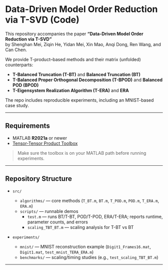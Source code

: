 # Data-Driven Model Order Reduction via T-SVD (Code)

This repository accompanies the paper **“Data-Driven Model Order Reduction via T-SVD”**  
by Shenghan Mei, Ziqin He, Yidan Mei, Xin Mao, Anqi Dong, Ren Wang, and Can Chen.

We provide T-product–based methods and their matrix (unfolded) counterparts:

- **T-Balanced Truncation (T-BT)** and **Balanced Truncation (BT)**
- **T-Balanced Proper Orthogonal Decomposition (T-BPOD)** and **Balanced POD (BPOD)**
- **T-Eigensystem Realization Algorithm (T-ERA)** and **ERA**

The repo includes reproducible experiments, including an MNIST-based case study.

---

## Requirements

- MATLAB **R2021a** or newer
- [Tensor-Tensor Product Toolbox](https://github.com/canyilu/tensor-tensor-product-toolbox)

> Make sure the toolbox is on your MATLAB path before running experiments.

---

## Repository Structure

- `src/`
  - `algorithms/` — core methods (`T_BT.m`, `BT.m`, `T_POD.m`, `POD.m`, `T_ERA.m`, `ERA.m`)
  - `scripts/` — runnable demos
    - `test.m` — runs BT/T-BT, POD/T-POD, ERA/T-ERA; reports runtime, parameter counts, and errors
    - `scaling_TBT_BT.m` — scaling analysis for T-BT vs BT

- `experiments/`
  - `mnist/` — MNIST reconstruction example (`Digit1_Frames16.mat`, `Digit1.mat`, `test_mnist_TERA_ERA.m`)
  - `benchmarks/` — scaling/timing studies (e.g., `test_scaling_TBT_BT.m`)


---
